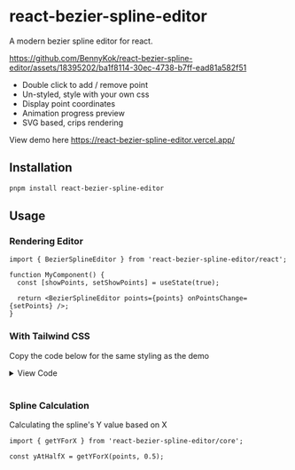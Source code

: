 # react-bezier-spline-editor

A modern bezier spline editor for react.

https://github.com/BennyKok/react-bezier-spline-editor/assets/18395202/ba1f8114-30ec-4738-b7ff-ead81a582f51

- Double click to add / remove point
- Un-styled, style with your own css
- Display point coordinates
- Animation progress preview
- SVG based, crips rendering

View demo here https://react-bezier-spline-editor.vercel.app/

## Installation

```bash
pnpm install react-bezier-spline-editor
```

## Usage

### Rendering Editor

```tsx
import { BezierSplineEditor } from 'react-bezier-spline-editor/react';
```

```tsx
function MyComponent() {
  const [showPoints, setShowPoints] = useState(true);

  return <BezierSplineEditor points={points} onPointsChange={setPoints} />;
}
```

### With Tailwind CSS

Copy the code below for the same styling as the demo

<details>
  <summary>View Code</summary>

```tsx
<BezierSplineEditor
  points={points}
  onPointsChange={setPoints}
  showPoints={showPoints}
  backgroundLineProps={{
    className: 'stroke-gray-200',
  }}
  indicatorProps={{
    className: 'fill-current text-blue-400 animate-in fade-in',
  }}
  curveProps={{
    className: 'stroke-blue-400 stroke-2 animate-in fade-in',
  }}
  controlPointLineProps={{
    className: 'stroke-gray-400',
  }}
  containerProps={{
    className: 'ring-1 rounded-lg shadow-md',
  }}
  anchorPointProps={{
    r: 8,
    className:
      'fill-current text-blue-500 hover:text-blue-600 hover:stroke-sky-400 hover:stroke-2 transition-colors',
  }}
  controlPointProps={{
    r: 6,
    className:
      'fill-current text-transparent hover:text-blue-300 stroke-sky-400 stroke-2 transition-colors',
  }}
/>
```
</details>

<br>

### Spline Calculation

Calculating the spline's Y value based on X

```tsx
import { getYForX } from 'react-bezier-spline-editor/core';
```

```tsx
const yAtHalfX = getYForX(points, 0.5);
```
